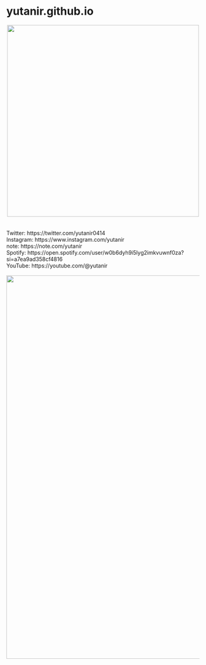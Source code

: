 # yutanir.github.io
<center>
<img width=500 src="https://github.com/yutanir/yutanir.github.io/assets/26860745/79dadc3d-80e6-4cc3-acca-7ef8ec510aca">
</center>
<br><br>
Twitter: https://twitter.com/yutanir0414  <br>
Instagram: https://www.instagram.com/yutanir <br>
note: https://note.com/yutanir <br>
Spotify: https://open.spotify.com/user/w0b6dyh9i5lyg2imkvuwnf0za?si=a7ea9ad358cf4816 <br>
YouTube: https://youtube.com/@yutanir <br>
<br>
<center>
<img width= 1000 src="https://github.com/yutanir/yutanir.github.io/assets/26860745/520cb63d-bf41-41cf-ae80-12f2ee988a82">
</center>
